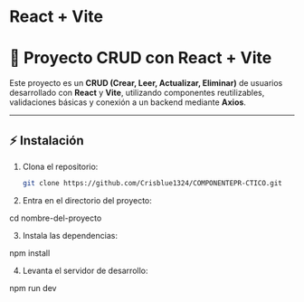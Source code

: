 # React + Vite

# 📌 Proyecto CRUD con React + Vite

Este proyecto es un **CRUD (Crear, Leer, Actualizar, Eliminar)** de usuarios desarrollado con **React** y **Vite**, utilizando componentes reutilizables, validaciones básicas y conexión a un backend mediante **Axios**.

---

## ⚡ Instalación

1. Clona el repositorio:
   ```bash
   git clone https://github.com/Crisblue1324/COMPONENTEPR-CTICO.git

2. Entra en el directorio del proyecto:

cd nombre-del-proyecto


3. Instala las dependencias:

npm install


4. Levanta el servidor de desarrollo:

npm run dev